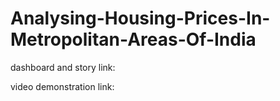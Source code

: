 # Analysing-Housing-Prices-In-Metropolitan-Areas-Of-India

dashboard and story link:

video demonstration link:

